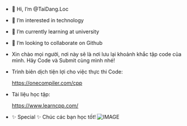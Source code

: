 - 👋 Hi, I’m @TaiDang.Loc
- 👀 I’m interested in technology
- 🌱 I’m currently learning at university
- 💞️ I’m looking to collaborate on Github
- Xin chào mọi người, nơi này sẽ là nơi lưu lại khoảnh khắc tập code của mình. Hãy Code và Submit cùng mình nhé!
- Trình biên dịch tiện lợi cho việc thực thi Code:

  https://onecompiler.com/cpp

- Tài liệu học tập:

  https://www.learncpp.com/

- ✨ Special ✨ Chúc các bạn học tốt!
![IMAGE](https://i.pinimg.com/originals/e1/7a/b9/e17ab9681bec36303a67cd0e13a7b170.gif)

<!---
TaiLoc078/TaiLoc078 is a ✨ special ✨ repository because its `README.md` (this file) appears on your GitHub profile.
You can click the Preview link to take a look at your changes.
--->
